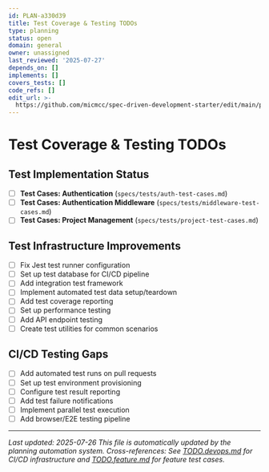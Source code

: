 ```yaml
---
id: PLAN-a330d39
title: Test Coverage & Testing TODOs
type: planning
status: open
domain: general
owner: unassigned
last_reviewed: '2025-07-27'
depends_on: []
implements: []
covers_tests: []
code_refs: []
edit_url: >-
  https://github.com/micmcc/spec-driven-development-starter/edit/main/planning/TODO.tests.md
---
```

# Test Coverage & Testing TODOs

## Test Implementation Status

- [ ] **Test Cases: Authentication** (`specs/tests/auth-test-cases.md`)
- [ ] **Test Cases: Authentication Middleware** (`specs/tests/middleware-test-cases.md`)
- [ ] **Test Cases: Project Management** (`specs/tests/project-test-cases.md`)

## Test Infrastructure Improvements

- [ ] Fix Jest test runner configuration
- [ ] Set up test database for CI/CD pipeline
- [ ] Add integration test framework
- [ ] Implement automated test data setup/teardown
- [ ] Add test coverage reporting
- [ ] Set up performance testing
- [ ] Add API endpoint testing
- [ ] Create test utilities for common scenarios

## CI/CD Testing Gaps

- [ ] Add automated test runs on pull requests
- [ ] Set up test environment provisioning
- [ ] Configure test result reporting
- [ ] Add test failure notifications
- [ ] Implement parallel test execution
- [ ] Add browser/E2E testing pipeline

---
*Last updated: 2025-07-26*
*This file is automatically updated by the planning automation system.*
*Cross-references: See [TODO.devops.md](TODO.devops.md) for CI/CD infrastructure and [TODO.feature.md](TODO.feature.md) for feature test cases.*
